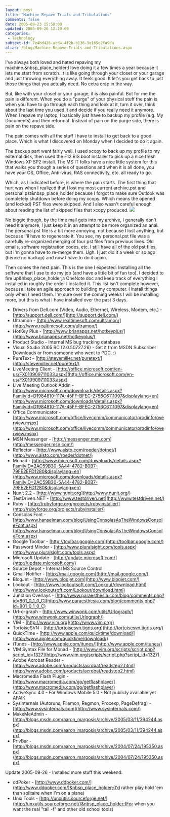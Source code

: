 ```yaml
---
layout: post
title: "Machine Repave Trials and Tribulations"
comments: false
date: 2005-09-23 15:50:00
updated: 2005-09-26 12:20:00
categories:
 - Technology
subtext-id: 7e4bd426-acd4-4f2b-b136-3e165c2fa9da
alias: /blog/Machine-Repave-Trials-and-Tribulations.aspx
---
```



I've always both loved and hated repaving my machine.&nbsp_place_holder;I love doing it a few times a year because it lets me start from scratch. It is like going through your closet or your garage and just throwing everything away. It feels good. It let's you get back to just those things that you actually need. No extra crap in the way.

But, like with your closet or your garage, it is also painful. But for me the pain is different. When you do a "purge" of your physical stuff the pain is when you have to go through each thing and look at it, turn it over, think about the last time you used it and decide if you really need it anymore. When I repave my laptop, I basically just have to backup my profile (e.g. My Documents) and then reformat. Instead of pain on the purge side, there is pain on the repave side.

The pain comes with all the stuff I have to install to get back to a good place. Which is what I discovered on Monday when I decided to do it again.

The backup part went fairly well. I used xcopy to back up my profile to my external disk, then used the F12 RIS boot installer to pick up a nice fresh Windows XP SP2 install. The MS IT folks have a nice little system for this that walks you though a series of questions and when it is all done, you have your OS, Office, Anti-virus, RAS connectivity, etc. all ready to go.

Which, as I indicated before, is where the pain starts. The first thing that hurt was when I realized that I lost my most current archive.pst and personal.pst&nbsp_place_holder;because I forgot to make sure Outlook was completely shutdown before doing my xcopy. Which means the opened (and locked) PST files were skipped. And I also wasn't careful enough about reading the list of skipped files that xcopy produced. ![](http://www.peterprovost.org/Files/smile9.gif)

No biggie though, by the time mail gets into my archive, I generally don't need it anymore, I just keep it in an attempt to be more organized an anal. The personal.pst file is a bit more annoying, not because I lost anything, but because I'll have to regenerate it. You see, my personal.pst file was a carefully re-organized merging of four pst files from previous lives. Old emails, software registration codes, etc. I still have all of the old pst files, but I'm gonna have to re-merge them. Ugh. I just did it a week or so ago (hence no backup) and now I have to do it again.

Then comes the next pain. This is the one I expected: Installing all the software that I use to do my job (and have a little bit of fun too). I decided to fire up&nbsp_place_holder;a OneNote doc and keep track of everything I installed in roughly the order I installed it. This list isn't complete however, because I take an agile approach to building my computer. I install things only when I need them. I'm sure over the coming weeks I will be installing more, but this is what I have installed over the past 3 days.

  * Drivers from Dell.com (Video, Audio, Ethernet, Wireless, Modem, etc.) - [http://support.dell.com/](http://support.dell.com/)
  * Ultramon - [http://www.realtimesoft.com/ultramon/](http://www.realtimesoft.com/ultramon/)
  * HotKey Plus - [http://www.brianapps.net/hotkeyplus/](http://www.brianapps.net/hotkeyplus/)
  * Product Studio - Internal MS bug tracking database
  * Visual Studio 2005 RC (2.0.50727.26) - Get it from MSDN Subscriber Downloads or from someone who went to PDC. :)
  * PureText - [http://stevemiller.net/puretext/](http://stevemiller.net/puretext/)
  * LiveMeeting Client - [http://office.microsoft.com/en-us/FX010909711033.aspx](http://office.microsoft.com/en-us/FX010909711033.aspx)
  * Live Meeting Outlook Addin - [http://www.microsoft.com/downloads/details.aspx?FamilyId=D1984810-117A-45FF-BFEC-2756C6111097&displaylang=en](http://www.microsoft.com/downloads/details.aspx?FamilyId=D1984810-117A-45FF-BFEC-2756C6111097&displaylang=en)
  * Office Communicator - [http://www.microsoft.com/office/livecomm/communicator/prodinfo/overview.mspx](http://www.microsoft.com/office/livecomm/communicator/prodinfo/overview.mspx)
  * MSN Messenger - [http://messenger.msn.com](http://messenger.msn.com/)
  * Reflector - [http://www.aisto.com/roeder/dotnet/](http://www.aisto.com/roeder/dotnet/)
  * Monad - [http://www.microsoft.com/downloads/details.aspx?FamilyID=2AC59B30-5A44-4782-B0B7-79FE2EFD1280&displaylang=en](http://www.microsoft.com/downloads/details.aspx?FamilyID=2AC59B30-5A44-4782-B0B7-79FE2EFD1280&displaylang=en)
  * Nunit 2.2 - [http://www.nunit.org](http://www.nunit.org/)
  * TestDriven.NET - [http://www.testdriven.net](http://www.testdriven.net/)
  * Ruby - [http://rubyforge.org/projects/rubyinstaller/](http://rubyforge.org/projects/rubyinstaller/)
  * Consolas Font - [http://www.hanselman.com/blog/UsingConsolasAsTheWindowsConsoleFont.aspx](http://www.hanselman.com/blog/UsingConsolasAsTheWindowsConsoleFont.aspx)
  * Google Toolbar - [http://toolbar.google.com](http://toolbar.google.com/)
  * Password Minder - [http://www.pluralsight.com/tools.aspx](http://www.pluralsight.com/tools.aspx)
  * Microsoft Update - [http://update.microsoft.com/](http://update.microsoft.com/)
  * Source Depot - Internal MS Source Control
  * Gmail Notifier - [http://mail.google.com](http://mail.google.com/)
  * BlogJet - [http://www.blogjet.com](http://www.blogjet.com/)
  * Lookout - [http://www.lookoutsoft.com/Lookout/download.html](http://www.lookoutsoft.com/Lookout/download.html)
  * Junction Overlays - [http://www.paraesthesia.com/blog/comments.php?id=801_0_1_0_C](http://www.paraesthesia.com/blog/comments.php?id=801_0_1_0_C)
  * Url-o-graph - [http://www.winwonk.com/utils/Urlograph/](http://www.winwonk.com/utils/Urlograph/)
  * VIM - [http://www.vim.org](http://www.vim.org/)
  * TortoiseSVN - [http://tortoisesvn.tigris.org](http://tortoisesvn.tigris.org/)
  * QuickTime - [http://www.apple.com/quicktime/download/](http://www.apple.com/quicktime/download/)
  * iTunes - [http://www.apple.com/itunes/](http://www.apple.com/itunes/)
  * VIM Syntax File for Monad - [http://www.vim.org/scripts/script.php?script_id=1327](http://www.vim.org/scripts/script.php?script_id=1327)
  * Adobe Acrobat Reader - [http://www.adobe.com/products/acrobat/readstep2.html](http://www.adobe.com/products/acrobat/readstep2.html)
  * Macromedia Flash Plugin - [http://www.macromedia.com/go/getflashplayer](http://www.macromedia.com/go/getflashplayer)
  * ActiveSync 4.0 - For Windows Mobile 5.0 - Not publicly available yet AFAIK
  * Sysinternals (Autoruns, Filemon, Regmon, Procexp, PageDefrag) - [http://www.sysinternals.com](http://www.sysinternals.com/)
  * MakeMeAdmin - [http://blogs.msdn.com/aaron_margosis/archive/2005/03/11/394244.aspx](http://blogs.msdn.com/aaron_margosis/archive/2005/03/11/394244.aspx)
  * PrivBar - [http://blogs.msdn.com/aaron_margosis/archive/2004/07/24/195350.aspx](http://blogs.msdn.com/aaron_margosis/archive/2004/07/24/195350.aspx)

Update 2005-09-26 - Installed more stuff this weekend:

  * ddPoker - [http://www.ddpoker.com/](http://www.ddpoker.com/)&nbsp_place_holder;(I'd rather play hold 'em than solitaire when I'm on a plane)
  * Unix Tools - [http://unxutils.sourceforge.net/](http://unxutils.sourceforge.net/)&nbsp_place_holder;(For when you want the real "tail -f" and other old school tools)
